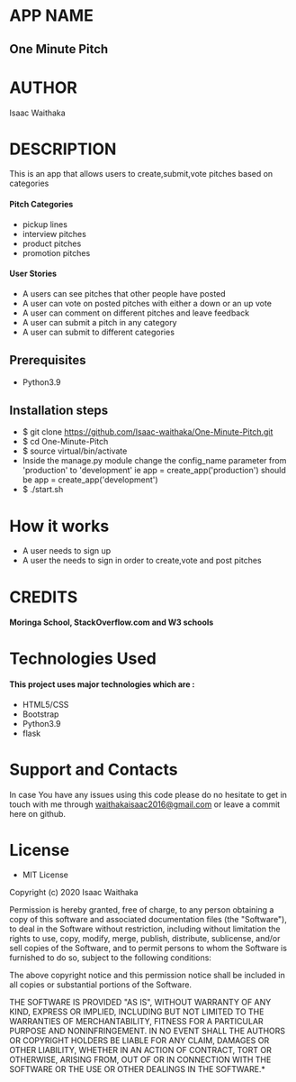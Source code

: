 # APP NAME

## One Minute Pitch

# AUTHOR

Isaac Waithaka

# DESCRIPTION

This is an app that allows users to create,submit,vote pitches based on categories

#### Pitch Categories
* pickup lines
* interview pitches
* product pitches
* promotion pitches

#### User Stories


* A users can see pitches that other people have posted
* A user can vote on posted pitches with either a down or an up vote
* A user can comment on different pitches and leave feedback
* A user can submit a pitch in any category
* A user can submit to different categories


## Prerequisites
* Python3.9

## Installation steps 
* $ git clone https://github.com/Isaac-waithaka/One-Minute-Pitch.git
* $ cd One-Minute-Pitch
* $ source virtual/bin/activate
* Inside the manage.py module change the config_name parameter from 'production' to 'development' ie app = create_app('production') should be app = create_app('development')
* $ ./start.sh 

# How it works

* A user needs to sign up
* A user the needs to sign in order to create,vote and post pitches 

# CREDITS

#### Moringa School, StackOverflow.com and W3 schools

# Technologies Used

#### This project uses major technologies which are :
* HTML5/CSS 
* Bootstrap 
* Python3.9
* flask


# Support and Contacts

In case You have any issues using this code please do no hesitate to get in touch with me through waithakaisaac2016@gmail.com or leave a commit here on github.

# License

* MIT License

Copyright (c) 2020 Isaac Waithaka



Permission is hereby granted, free of charge, to any person obtaining a copy
of this software and associated documentation files (the "Software"), to deal
in the Software without restriction, including without limitation the rights
to use, copy, modify, merge, publish, distribute, sublicense, and/or sell
copies of the Software, and to permit persons to whom the Software is
furnished to do so, subject to the following conditions:

The above copyright notice and this permission notice shall be included in all
copies or substantial portions of the Software.

THE SOFTWARE IS PROVIDED "AS IS", WITHOUT WARRANTY OF ANY KIND, EXPRESS OR
IMPLIED, INCLUDING BUT NOT LIMITED TO THE WARRANTIES OF MERCHANTABILITY,
FITNESS FOR A PARTICULAR PURPOSE AND NONINFRINGEMENT. IN NO EVENT SHALL THE
AUTHORS OR COPYRIGHT HOLDERS BE LIABLE FOR ANY CLAIM, DAMAGES OR OTHER
LIABILITY, WHETHER IN AN ACTION OF CONTRACT, TORT OR OTHERWISE, ARISING FROM,
OUT OF OR IN CONNECTION WITH THE SOFTWARE OR THE USE OR OTHER DEALINGS IN THE
SOFTWARE.*
 